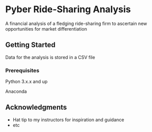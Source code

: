 # Pyber Ride-Sharing Analysis

A financial analysis of a fledging ride-sharing firm to ascertain new opportunities for market differentiation

## Getting Started

Data for the analysis is stored in a CSV file

### Prerequisites

Python 3.x.x and up

Anaconda


## Acknowledgments

* Hat tip to my instructors for inspiration and guidance
* etc
